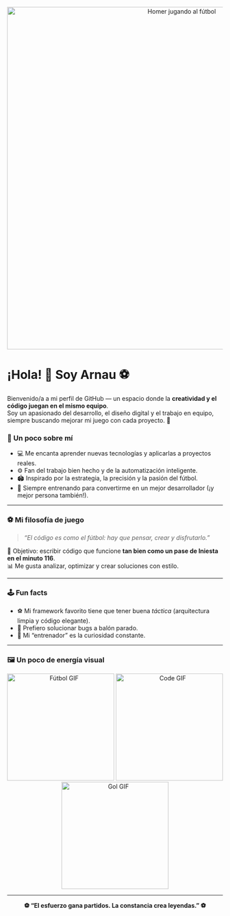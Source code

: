 <p align="center">
  <img src="https://blogger.googleusercontent.com/img/b/R29vZ2xl/AVvXsEgs9PLw23nG9HMxz6-fdvbpTbo0e7fvzfXCSZGgQUjenotcIS2q0mb1JsXfehXfwpuA4qsqeSMHOuzCKnZkqVxVg1Oilm3UgoXKnayrWGdTm7ttv2LddDgTpQdtrMzgVA2DEmJBp9N6HX6L/s1600/Soccer+Homer.gif" width="800" alt="Homer jugando al fútbol" />
</p>

# ¡Hola! 👋 Soy Arnau ⚽

Bienvenido/a a mi perfil de GitHub — un espacio donde la **creatividad y el código juegan en el mismo equipo**.  
Soy un apasionado del desarrollo, el diseño digital y el trabajo en equipo, siempre buscando mejorar mi juego con cada proyecto. 🚀



### 🧠 Un poco sobre mí

- 💻 Me encanta aprender nuevas tecnologías y aplicarlas a proyectos reales.  
- ⚙️ Fan del trabajo bien hecho y de la automatización inteligente.  
- 🏟️ Inspirado por la estrategia, la precisión y la pasión del fútbol.  
- 🌱 Siempre entrenando para convertirme en un mejor desarrollador (¡y mejor persona también!).

---

### ⚽ Mi filosofía de juego

> *“El código es como el fútbol: hay que pensar, crear y disfrutarlo.”*

🎯 Objetivo: escribir código que funcione **tan bien como un pase de Iniesta en el minuto 116**.  
📊 Me gusta analizar, optimizar y crear soluciones con estilo.  

---

### 🕹️ Fun facts
- ⚽ Mi framework favorito tiene que tener buena *táctica* (arquitectura limpia y código elegante).  
- 🧤 Prefiero solucionar bugs a balón parado.  
- 🧠 Mi “entrenador” es la curiosidad constante.  

---

### 🖼️ Un poco de energía visual

<p align="center">
  <img src="https://media.giphy.com/media/xT9IgG50Fb7Mi0prBC/giphy.gif" width="250" alt="Fútbol GIF" />
  <img src="https://media.giphy.com/media/26xBukhU9m3xYF5Xi/giphy.gif" width="250" alt="Code GIF" />
  <img src="https://media.giphy.com/media/l1J9EdzfOSgfyueLm/giphy.gif" width="250" alt="Gol GIF" />
</p>

---

<p align="center">
  <b>⚽ “El esfuerzo gana partidos. La constancia crea leyendas.” ⚽</b>
</p>

